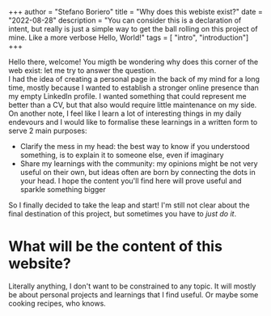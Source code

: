 +++ 
author = "Stefano Boriero" 
title = "Why does this webiste exist?" 
date = "2022-08-28" 
description = "You can consider this is a declaration of intent, but really is just a simple way to get the ball rolling on this project of mine. Like a more verbose Hello, World!" 
tags = [ "intro", "introduction"] 
+++

Hello there, welcome! You migth be wondering why does this corner of the web exist: let me try to answer the question.  
I had the idea of creating a personal page in the back of my mind for a long time, mostly because I wanted to establish a stronger online presence than my empty LinkedIn profile. I wanted something that could represent me better than a CV, but that also would require little maintenance on my side.  
On another note, I feel like I learn a lot of interesting things in my daily endevours and I would like to formalise these learnings in a written form to serve 2 main purposes:
* Clarify the mess in my head: the best way to know if you understood something, is to explain it to someone else, even if imaginary
* Share my learnings with the community: my opinions might be not very useful on their own, but ideas often are born by connecting the dots in your head. I hope the content you'll find here will prove useful and sparkle something bigger

So I finally decided to take the leap and start! I'm still not clear about the final destination of this project, but sometimes you have to _just do it_.

# What will be the content of this website?

Literally anything, I don't want to be constrained to any topic. It will mostly be about personal projects and learnings that I find useful. Or maybe some cooking recipes, who knows.


